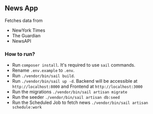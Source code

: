 ## News App

Fetches data from

-   NewYork Times
-   The Guardian
-   NewsAPI

### How to run?
- Run `composer install`. It's required to use `sail` commands.
-   Rename `.env.example` to `.env`.
-   Run `./vendor/bin/sail build`.
-   Run `./vendor/bin/sail up -d`. Backend will be accessible at `http://localhost:8000` and Frontend at `http://localhost:3000`
-   Run the migrations `./vendor/bin/sail artisan migrate`
-   Run the seeder `./vendor/bin/sail artisan db:seed`
-   Run the Scheduled Job to fetch news `./vendor/bin/sail artisan schedule:work`
